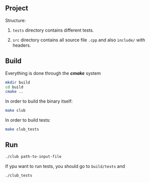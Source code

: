 ## Project

Structure:

1) `tests` directory contains different tests.

2) `src` directory contains all source file `.cpp` and also `include/` with headers.

## Build
Everything is done through the ***cmake*** system

```bash 
mkdir build
cd build
cmake ..
```

In order to build the binary itself:

```bash 
make club
```

In order to build tests:

```bash 
make club_tests
```

## Run 

```bash
./club path-to-input-file
```

If ypu want to run tests, you should go to `build/tests` and

```bash
./club_tests
```